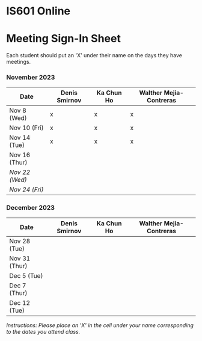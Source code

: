 # IS601 Online

# Meeting Sign-In Sheet

Each student should put an 'X' under their name on the days they have meetings.

### November 2023

| Date        | Denis Smirnov | Ka Chun Ho | Walther Mejia-Contreras |
|-------------|-----------|-----------|-----------|
| Nov 8 (Wed) |      x     |     x      |     x      |
| Nov 10 (Fri)|      x     |     x      |     x      |
| Nov 14 (Tue)|     x     |     x      |     x      |
| Nov 16 (Thur)|         |           |           |
| *Nov 22 (Wed)* |       |           |           |  <!-- Skipped for Thanksgiving -->
| *Nov 24 (Fri)* |       |           |           |  <!-- Skipped for Thanksgiving -->

### December 2023

| Date        | Denis Smirnov | Ka Chun Ho | Walther Mejia-Contreras |
|-------------|-----------|-----------|-----------|
| Nov 28 (Tue)|           |           |           |
| Nov 31 (Thur) |         |           |           |
| Dec 5 (Tue) |           |           |           |
| Dec 7 (Thur) |          |           |           |
| Dec 12 (Tue)|           |           |           |

*Instructions: Please place an 'X' in the cell under your name corresponding to the dates you attend class.*
